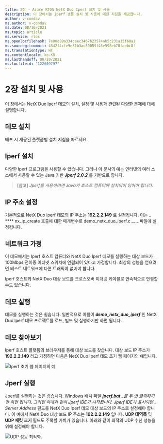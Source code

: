 ```yaml
---
title: 2장 - Azure RTOS NetX Duo Iperf 설치 및 사용
description: 이 장에서는 Iperf 샘플 설치 및 사용에 대한 지침을 제공합니다.
author: v-condav
ms.author: v-condav
ms.date: 08/16/2021
ms.topic: article
ms.service: rtos
ms.openlocfilehash: 7e80d89a334ceec3467b23574ab5c231a15f68a1
ms.sourcegitcommit: 4842f4cfe9e31b3ac59059f43e598eb70faebc8f
ms.translationtype: HT
ms.contentlocale: ko-KR
ms.lasthandoff: 08/20/2021
ms.locfileid: "122609797"
---
```

# <a name="chapter-2-installation-and-use"></a>2장 설치 및 사용

이 장에서는 NetX Duo Iperf 데모의 설치, 설정 및 사용과 관련된 다양한 문제에 대해 설명합니다.

## <a name="installing-the-demonstration"></a>데모 설치

배포 시 제공된 플랫폼별 설치 지침을 따르세요.

## <a name="installing-iperf"></a>Iperf 설치

다양한 Iperf 프로그램을 사용할 수 있습니다. 그러나 이 문서의 예는 인터넷의 여러 소스에서 사용할 수 있는 Java 기반 ***Jperf 2.0.2*** 를 기반으로 합니다.

> [참고] *Jperf를 사용하려면 Java가 호스트 컴퓨터에 설치되어 있어야 합니다.*

## <a name="setting-the-ip-address"></a>IP 주소 설정

기본적으로 NetX Duo Iperf 데모의 IP 주소는 **192.2.2.149** 로 설정됩니다. 이는 _ **** nx_ip_create 호출에 대한 매개변수로 demo_netx_duo_iperf.c __ _ 파일에 설정됩니다.

## <a name="network-assumptions"></a>네트워크 가정

이 데모에서는 Iperf 호스트 컴퓨터와 NetX Duo Iperf 데모를 실행하는 대상 보드가 100Mbps 전이중 이더넷 스위치에 연결되어 있다고 가정합니다. 최상의 성능을 얻으려면 테스트 네트워크에 다른 트래픽이 없어야 합니다.

Iperf 호스트와 NetX Duo 대상 보드를 크로스오버 이더넷 케이블로 연속적으로 연결할 수도 있습니다.

## <a name="running-the-demonstration"></a>데모 실행

데모를 실행하는 것은 쉽습니다. 일반적으로 이름이 ***demo_netx_duo_iperf*** 인 NetX Duo Iperf 데모 프로젝트를 로드, 빌드 및 실행하기만 하면 됩니다.

## <a name="browse-to-the-demonstration"></a>데모 찾아보기

Iperf 호스트 플랫폼의 브라우저를 통해 대상 보드를 찾습니다. 대상 보드 IP 주소가 **192.2.2.149** 라고 가정하면 다음은 NetX Duo Iperf 데모 초기 웹 페이지의 예입니다.

![Iperf 초기 웹 페이지의 예](media/Picture1.jpg)

## <a name="running-jperf"></a>Jperf 실행

Jperf를 실행하는 것은 쉽습니다. Windows 배치 파일 ***jperf.bat** _를 두 번 클릭하기만 하면 됩니다. 그러면 아래와 같이 Jperf IDE가 시작됩니다. Jperf IDE가 표시되면 _ *Server Address** 필드를 NetX Duo Iperf 데모 대상 보드의 IP 주소로 설정해야 합니다. 이 예에서 NetX Duo 대상 보드 IP 주소는 **192.2.2.149** 입니다. **UDP 대역폭** 및 **UDP 패킷 크기** 필드도 주목할 가치가 있습니다. 아래와 같이 최적의 UDP 수신 성능을 위해 설정해야 합니다.

![UDP 성능 최적화.](media/Picture2.jpg)
